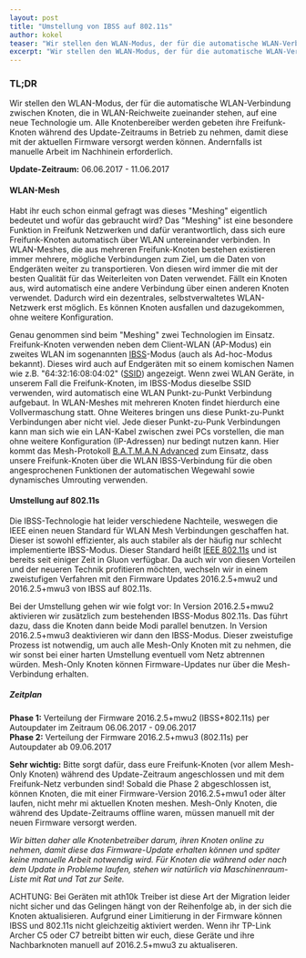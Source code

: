 ```yaml
---
layout: post
title: "Umstellung von IBSS auf 802.11s"
author: kokel
teaser: "Wir stellen den WLAN-Modus, der für die automatische WLAN-Verbindung zwischen Knoten, die in WLAN-Reichweite zueinander stehen, auf eine neue Technologie um."
excerpt: "Wir stellen den WLAN-Modus, der für die automatische WLAN-Verbindung zwischen Knoten, die in WLAN-Reichweite zueinander stehen, auf eine neue Technologie um."
---
```


### TL;DR
Wir stellen den WLAN-Modus, der für die automatische WLAN-Verbindung
zwischen Knoten, die in WLAN-Reichweite zueinander stehen, auf eine neue
Technologie um.
Alle Knotenbereiber werden gebeten ihre Freifunk-Knoten während des
Update-Zeitraums in Betrieb zu nehmen, damit diese mit der aktuellen
Firmware versorgt werden können. Andernfalls ist manuelle Arbeit im
Nachhinein erforderlich.

**Update-Zeitraum:** 06.06.2017 - 11.06.2017

#### WLAN-Mesh
Habt ihr euch schon einmal gefragt was dieses "Meshing" eigentlich
bedeutet und wofür das gebraucht wird?
Das "Meshing" ist eine besondere Funktion in Freifunk Netzwerken und
dafür verantwortlich, dass sich eure Freifunk-Knoten automatisch über
WLAN untereinander verbinden.
In WLAN-Meshes, die aus mehreren Freifunk-Knoten bestehen existieren
immer mehrere, mögliche Verbindungen zum Ziel, um die Daten von
Endgeräten weiter zu transportieren. Von diesen wird immer die mit der
besten Qualität für das Weiterleiten von Daten verwendet. Fällt ein
Knoten aus, wird automatisch eine andere Verbindung über einen anderen
Knoten verwendet. Dadurch wird ein dezentrales, selbstverwaltetes
WLAN-Netzwerk erst möglich. Es können Knoten ausfallen und dazugekommen,
ohne weitere Konfiguration.

Genau genommen sind beim "Meshing" zwei Technologien im Einsatz.
Freifunk-Knoten verwenden neben dem Client-WLAN (AP-Modus) ein zweites
WLAN im sogenannten [IBSS](https://de.wikipedia.org/wiki/Ad-hoc-Netz)-Modus (auch als Ad-hoc-Modus bekannt). Dieses
wird auch auf Endgeräten mit so einem komischen Namen wie z.B.
"64:32:16:08:04:02" ([SSID](https://de.wikipedia.org/wiki/Service_Set#Service_Set_Identifier)) angezeigt.
Wenn zwei WLAN Geräte, in unserem Fall die Freifunk-Knoten, im
IBSS-Modus dieselbe SSID verwenden, wird automatisch eine WLAN
Punkt-zu-Punkt Verbindung aufgebaut. In WLAN-Meshes mit mehreren Knoten
findet hierdurch eine Vollvermaschung statt.
Ohne Weiteres bringen uns diese Punkt-zu-Punkt Verbindungen aber nicht
viel. Jede dieser Punkt-zu-Punk Verbindungen kann man sich wie ein
LAN-Kabel zwischen zwei PCs vorstellen, die man ohne weitere
Konfiguration (IP-Adressen) nur bedingt nutzen kann.
Hier kommt das Mesh-Protokoll [B.A.T.M.A.N Advanced](https://www.open-mesh.org/projects/batman-adv/wiki) zum Einsatz, dass
unsere Freifunk-Knoten über die WLAN IBSS-Verbindung für die oben
angesprochenen Funktionen der automatischen Wegewahl sowie dynamisches
Umrouting verwenden.

#### Umstellung auf 802.11s
Die IBSS-Technologie hat leider verschiedene Nachteile, weswegen die
IEEE einen neuen Standard für WLAN Mesh Verbindungen geschaffen hat.
Dieser ist sowohl effizienter, als auch stabiler als der häufig nur
schlecht implementierte IBSS-Modus. Dieser Standard heißt [IEEE 802.11s](https://de.wikipedia.org/wiki/IEEE_802.11s)
und ist bereits seit einiger Zeit in Gluon verfügbar.
Da auch wir von diesen Vorteilen und der neueren Technik profitieren
möchten, wechseln wir in einem zweistufigen Verfahren mit den Firmware
Updates 2016.2.5+mwu2 und 2016.2.5+mwu3 von IBSS auf 802.11s.

Bei der Umstellung gehen wir wie folgt vor: In Version 2016.2.5+mwu2
aktivieren wir zusätzlich zum bestehenden IBSS-Modus 802.11s. Das führt
dazu, dass die Knoten dann beide Modi parallel benutzen. In Version
2016.2.5+mwu3 deaktivieren wir dann den IBSS-Modus. Dieser zweistufige
Prozess ist notwendig, um auch alle Mesh-Only Knoten mit zu nehmen, die
wir sonst bei einer harten Umstellung eventuell vom Netz abtrennen
würden. Mesh-Only Knoten können Firmware-Updates nur über die
Mesh-Verbindung erhalten.

##### Zeitplan
**Phase 1:** Verteilung der Firmware 2016.2.5+mwu2 (IBSS+802.11s) per
Autoupdater im Zeitraum 06.06.2017 - 09.06.2017  
**Phase 2:** Verteilung der Firmware 2016.2.5+mwu3 (802.11s) per Autoupdater
ab 09.06.2017

**Sehr wichtig:** Bitte sorgt dafür, dass eure Freifunk-Knoten (vor allem
Mesh-Only Knoten) während des Update-Zeitraum angeschlossen und mit dem
Freifunk-Netz verbunden sind!
Sobald die Phase 2 abgeschlossen ist, können Knoten, die mit einer
Firmware-Version 2016.2.5+mwu1 oder älter laufen, nicht mehr mi
aktuellen Knoten meshen. Mesh-Only Knoten, die während des
Update-Zeitraums offline waren, müssen manuell mit der neuen Firmware
versorgt werden.

*Wir bitten daher alle Knotenbetreiber darum, ihren Knoten online zu
nehmen, damit diese das Firmware-Update erhalten können und später keine
manuelle Arbeit notwendig wird.
Für Knoten die während oder nach dem Update in Probleme laufen, stehen
wir natürlich via Maschinenraum-Liste mit Rat und Tat zur Seite.*

<div class="panel callout radius">
ACHTUNG:  
Bei Geräten mit ath10k Treiber ist diese Art der Migration leider nicht sicher
und das Gelingen hängt von der Reihenfolge ab, in der sich die Knoten aktualisieren.
Aufgrund einer Limitierung in der Firmware können IBSS und 802.11s nicht gleichzeitig aktiviert werden.
Wenn ihr TP-Link Archer C5 oder C7 betreibt bitten wir euch, diese Geräte und
ihre Nachbarknoten manuell auf 2016.2.5+mwu3 zu aktualiseren.
</div>
